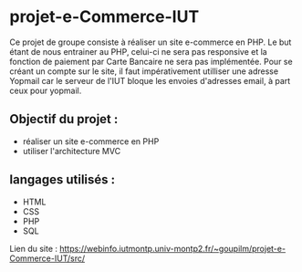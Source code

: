 # projet-e-Commerce-IUT

Ce projet de groupe consiste à réaliser un site e-commerce en PHP.
Le but étant de nous entrainer au PHP, celui-ci ne sera pas responsive et la fonction de paiement par Carte Bancaire ne sera pas implémentée.
Pour se créant un compte sur le site, il faut impérativement utilliser une adresse Yopmail car le serveur de l'IUT bloque les envoies d'adresses email, à part ceux pour yopmail.

## Objectif du projet :
- réaliser un site e-commerce en PHP
- utiliser l'architecture MVC

## langages utilisés :
- HTML
- CSS
- PHP
- SQL

Lien du site :
<a href="https://webinfo.iutmontp.univ-montp2.fr/~goupilm/projet-e-Commerce-IUT/src/">https://webinfo.iutmontp.univ-montp2.fr/~goupilm/projet-e-Commerce-IUT/src/</a>
